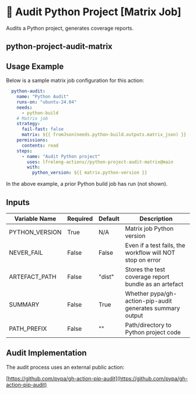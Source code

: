 <!--
# SPDX-License-Identifier: Apache-2.0
# SPDX-FileCopyrightText: 2025 The Linux Foundation
-->

# 🐍 Audit Python Project [Matrix Job]

Audits a Python project, generates coverage reports.

## python-project-audit-matrix

## Usage Example

<!-- markdownlint-disable MD046 -->

Below is a sample matrix job configuration for this action:

```yaml
  python-audit:
    name: "Python Audit"
    runs-on: "ubuntu-24.04"
    needs:
      - python-build
    # Matrix job
    strategy:
      fail-fast: false
      matrix: ${{ fromJson(needs.python-build.outputs.matrix_json) }}
    permissions:
      contents: read
    steps:
      - name: "Audit Python project"
        uses: lfreleng-actions//python-project-audit-matrix@main
        with:
          python_version: ${{ matrix.python-version }}
```

In the above example, a prior Python build job has run (not shown).

<!-- markdownlint-enable MD046 -->

## Inputs

<!-- markdownlint-disable MD013 -->

| Variable Name   | Required | Default | Description                                               |
| --------------- | -------- | ------- | --------------------------------------------------------- |
| PYTHON_VERSION  | True     | N/A     | Matrix job Python version                                 |
| NEVER_FAIL      | False    | False   | Even if a test fails, the workflow will NOT stop on error |
| ARTEFACT_PATH   | False    | "dist"  | Stores the test coverage report bundle as an artefact     |
| SUMMARY         | False    | True    | Whether pypa/gh-action-pip-audit generates summary output |
| PATH_PREFIX     | False    | ""      | Path/directory to Python project code                     |

<!-- markdownlint-enable MD013 -->

## Audit Implementation

The audit process uses an external public action:

[https://github.com/pypa/gh-action-pip-audit](https://github.com/pypa/gh-action-pip-audit)

